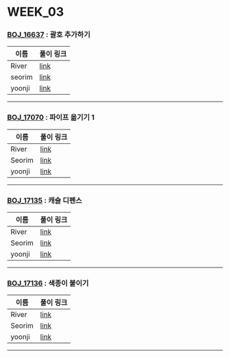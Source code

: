 # WEEK_03

### [BOJ_16637](https://boj.kr/16637) : 괄호 추가하기

|이름|풀이 링크|
|--|--|
|River| [link](BOJ_16637/River.java)
|seorim| [link](BOJ_16637/seorim.py)
|yoonji| [link](BOJ_16637/yoonji.java)
---


### [BOJ_17070](https://boj.kr/17070) : 파이프 옮기기 1

|이름|풀이 링크|
|--|--|
|River| [link](BOJ_17070/River.java)
|Seorim| [link](BOJ_17070/Seorim.java)
|yoonji| [link](BOJ_17070/yoonji.py)
---


### [BOJ_17135](https://boj.kr/17135) : 캐슬 디펜스

|이름|풀이 링크|
|--|--|
|River| [link](BOJ_17135/River.java)
|Seorim| [link](BOJ_17135/Seorim.java)
|yoonji| [link](BOJ_17135/yoonji.py)
---


### [BOJ_17136](https://boj.kr/17136) : 색종이 붙이기

|이름|풀이 링크|
|--|--|
|River| [link](BOJ_17136/River.java)
|Seorim| [link](BOJ_17136/Seorim.java)
|yoonji| [link](BOJ_17136/yoonji.py)
---
